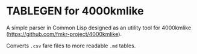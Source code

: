 # TABLEGEN for 4000kmlike

A simple parser in Common Lisp designed as an utility tool for 4000kmlike (https://github.com/fmkr-project/4000kmlike).

Converts `.csv` fare files to more readable `.md` tables.
